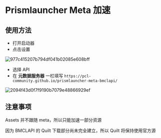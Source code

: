 # Prismlauncher Meta 加速

## 使用方法

- 打开启动器
- 点击设置

![977c415207b794df041b02085e608bff](https://github.com/PCL-Community/prismlauncher-meta-bmclapi/assets/160083863/f34b3293-bc85-4b5e-aadf-14f03c15af59)

- 选择 API
- 在 **元数据服务器** 一栏填写 `https://pcl-community.github.io/prismlauncher-meta-bmclapi/`

![2094f43d0f7f9190b7079e48866929ef](https://github.com/PCL-Community/prismlauncher-meta-bmclapi/assets/160083863/bbe73e79-f8a4-4197-87a5-60c4b5f34be8)

## 注意事项

Assets 并不跟随 meta，所以只能加速一部分资源

因为 BMCLAPI 的 Quilt 下载部分尚未完全建立，所以 Quilt 将保持使用官方源
